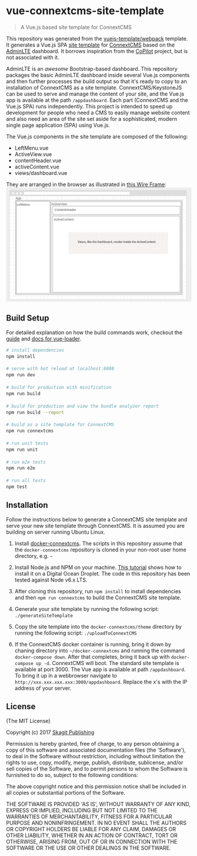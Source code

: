 # vue-connextcms-site-template

> A Vue.js based site template for ConnextCMS

This repository was generated from the [vuejs-template/webpack](https://github.com/vuejs-templates/webpack#vue-webpack-boilerplate) template.
It generates a Vue.js SPA [site template](https://github.com/skagitpublishing/site-template-connextcms) for
[ConnextCMS](http://connextcms.com/) based on the [AdminLTE](https://almsaeedstudio.com/) dashboard.
It borrows inspiration from the [CoPilot](https://github.com/misterGF/CoPilot) project, but is not associated with it.

AdminLTE is an *awesome* Bootstrap-based dashboard. This repository packages the basic AdminLTE dashboard inside several
Vue.js components and then further processes the build output so that it's ready to copy to an installation of ConnextCMS as a site template.
ConnextCMS/KeystoneJS can be used to serve and manage the content of your site, and the Vue.js app is available at the
path `/appdashboard`. Each part (ConnextCMS and the Vue.js SPA) runs independently. This project is intended to speed 
up development for people who need a CMS to easily manage website content and also need an area of the site
set aside for a sophisticated, modern single page application (SPA) using Vue.js.

The Vue.js components in the site template are composed of the following:
* LeftMenu.vue
* ActiveView.vue
* contentHeader.vue
* activeContent.vue
* views/dashboard.vue

They are arranged in the browser as illustrated in [this Wire Frame](https://wireframe.cc/njHhlF):
![vue component layout](component-layout.jpg?raw=true "vue component layout")

## Build Setup
For detailed explanation on how the build commands work, checkout the [guide](http://vuejs-templates.github.io/webpack/) and [docs for vue-loader](http://vuejs.github.io/vue-loader).

``` bash
# install dependencies
npm install

# serve with hot reload at localhost:8080
npm run dev

# build for production with minification
npm run build

# build for production and view the bundle analyzer report
npm run build --report

# build as a site template for ConnextCMS
npm run connextcms

# run unit tests
npm run unit

# run e2e tests
npm run e2e

# run all tests
npm test
```

## Installation
Follow the instructions below to generate a ConnextCMS site template and serve your new site template through ConnextCMS.
It is assumed you are building on server running Ubuntu Linux.

1. Install [docker-connextcms](https://github.com/skagitpublishing/docker-connextcms). The scripts in this repository
assume that the `docker-connextcms` repository is cloned in your non-root user home directory, e.g. `~`

2. Install Node.js and NPM on your machine. [This tutorial](https://www.digitalocean.com/community/tutorials/how-to-install-node-js-on-ubuntu-16-04)
shows how to install it on a Digital Ocean Droplet. The code in this repository has been tested against Node v6.x LTS.

3. After cloning this repository, run `npm install` to install dependencies and then `npm run connextcms` to build
the ConnextCMS site template. 

4. Generate your site template by running the following script:
`./generateSiteTemplate`

5. Copy the site template into the `docker-connextcms/theme` directory by running the following script:
`./uploadToConnextCMS`

6. If the ConnextCMS docker container is running, bring it down by chaning directory into `~/docker-connextcms` and
running the command `docker-compose down`. After that completes, bring it back up with `docker-compose up -d`. ConnextCMS
will boot. The standard site template is available at port 3000. The Vue app is available at path `/appdashboard`. To
bring it up in a webbrowser navigate to `http://xxx.xxx.xxx.xxx:3000/appdashboard`. Replace the x's with the IP
address of your server.


## License
(The MIT License)

Copyright (c) 2017 [Skagit Publishing](http://skagitconnext.com/)

Permission is hereby granted, free of charge, to any person obtaining a copy of this software and associated documentation files (the 'Software'), to deal in the Software without restriction, including without limitation the rights to use, copy, modify, merge, publish, distribute, sublicense, and/or sell copies of the Software, and to permit persons to whom the Software is furnished to do so, subject to the following conditions:

The above copyright notice and this permission notice shall be included in all copies or substantial portions of the Software.

THE SOFTWARE IS PROVIDED 'AS IS', WITHOUT WARRANTY OF ANY KIND, EXPRESS OR IMPLIED, INCLUDING BUT NOT LIMITED TO THE WARRANTIES OF MERCHANTABILITY, FITNESS FOR A PARTICULAR PURPOSE AND NONINFRINGEMENT. IN NO EVENT SHALL THE AUTHORS OR COPYRIGHT HOLDERS BE LIABLE FOR ANY CLAIM, DAMAGES OR OTHER LIABILITY, WHETHER IN AN ACTION OF CONTRACT, TORT OR OTHERWISE, ARISING FROM, OUT OF OR IN CONNECTION WITH THE SOFTWARE OR THE USE OR OTHER DEALINGS IN THE SOFTWARE.

